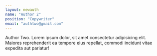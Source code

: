 ```yaml
---
layout: newauth
name: "Author 2"
position: "Copywriter"
email: "authtwo@gmail.com"
---
```

Author Two. Lorem ipsum dolor, sit amet consectetur adipisicing elit. Maiores reprehenderit ea tempore eius repellat, commodi incidunt vitae expedita aut pariatur!